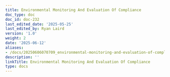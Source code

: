 ```yaml
---
title: Environmental Monitoring And Evaluation Of Compliance
doc_type: doc
doc_id: doc-232
last_edited_date: '2025-05-25'
last_edited_by: Ryan Laird
version: '1.0'
weight: 2
date: '2025-06-12'
aliases:
- /docs/20250606070709_environmental-monitoring-and-evaluation-of-compliance_1_1/
description: ''
linkTitle: Environmental Monitoring And Evaluation Of Compliance
type: docs
---
```


